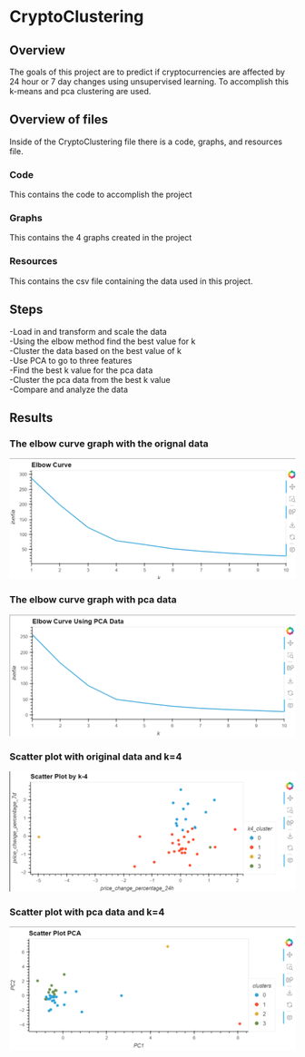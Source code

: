 # CryptoClustering
## Overview
The goals of this project are to predict if cryptocurrencies are affected by 24 hour or 7 day changes using unsupervised learning. To accomplish this k-means and pca clustering are used.
## Overview of files
Inside of the CryptoClustering file there is a code, graphs, and resources file.
### Code
This contains the code to accomplish the project
### Graphs
This contains the 4 graphs created in the project
### Resources
This contains the csv file containing the data used in this project.
## Steps
-Load in and transform and scale the data <br>
-Using the elbow method find the best value for k <br>
-Cluster the data based on the best value of k <br>
-Use PCA to go to three features <br>
-Find the best k value for the pca data <br>
-Cluster the pca data from the best k value <br>
-Compare and analyze the data <br>
## Results
### The elbow curve graph with the orignal data
![Image](CryptoClustering/Graphs/Elbow_Curve.png)
### The elbow curve graph with pca data
![Image](CryptoClustering/Graphs/Elbow_PCA.png)
### Scatter plot with original data and k=4
![Image](CryptoClustering/Graphs/Scatter_k4.png)
### Scatter plot with pca data and k=4
![Image](CryptoClustering/Graphs/Scatter_PCA.png)
